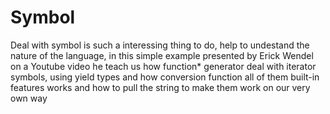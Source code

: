 # Symbol

Deal with symbol is such a interessing thing to do, help to undestand the nature of the language, in this simple example presented by Erick Wendel on a Youtube video he teach us how function* generator deal with iterator symbols, using yield types and how conversion function all of them built-in features works and how to pull the string to make them work on our very own way